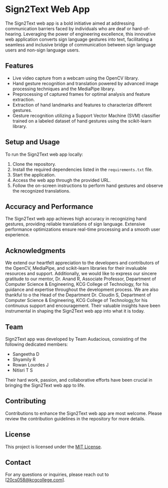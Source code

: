 # Sign2Text Web App

The Sign2Text web app is a bold initiative aimed at addressing communication barriers faced by individuals who are deaf or hard-of-hearing. Leveraging the power of engineering excellence, this innovative web application converts sign language gestures into text, facilitating a seamless and inclusive bridge of communication between sign language users and non-sign language users.

## Features

- Live video capture from a webcam using the OpenCV library.
- Hand gesture recognition and translation powered by advanced image processing techniques and the MediaPipe library.
- Preprocessing of captured frames for optimal analysis and feature extraction.
- Extraction of hand landmarks and features to characterize different gestures.
- Gesture recognition utilizing a Support Vector Machine (SVM) classifier trained on a labeled dataset of hand gestures using the scikit-learn library.

## Setup and Usage

To run the Sign2Text web app locally:

1. Clone the repository.
2. Install the required dependencies listed in the `requirements.txt` file.
3. Start the application.
4. Access the web app through the provided URL.
5. Follow the on-screen instructions to perform hand gestures and observe the recognized translations.

## Accuracy and Performance

The Sign2Text web app achieves high accuracy in recognizing hand gestures, providing reliable translations of sign language. Extensive performance optimizations ensure real-time processing and a smooth user experience.

## Acknowledgments

We extend our heartfelt appreciation to the developers and contributors of the OpenCV, MediaPipe, and scikit-learn libraries for their invaluable resources and support. 
Additionally, we would like to express our sincere gratitude to our mentor, Dr. Anand R, Associate Professor,
Department of Computer Science & Engineering, KCG College of Technology, for his guidance and expertise throughout the development process. 
We are also thankful to o the Head of the Department Dr. Cloudin S, Department of Computer Science & Engineering, KCG College of Technology,for his continuous support and encouragement. Their valuable insights have been instrumental in shaping the Sign2Text web app into what it is today.

## Team

Sign2Text app was developed by Team Audacious, consisting of the following dedicated members:

- Sangeetha D
- Shyamily R
- Rowan Lourdes J 
- Nitisri T S


Their hard work, passion, and collaborative efforts have been crucial in bringing the Sign2Text web app to life.

## Contributing

Contributions to enhance the Sign2Text web app are most welcome. Please review the contribution guidelines in the repository for more details.

## License

This project is licensed under the [MIT License](LICENSE).

## Contact

For any questions or inquiries, please reach out to [20cs058@kcgcollege.com].


